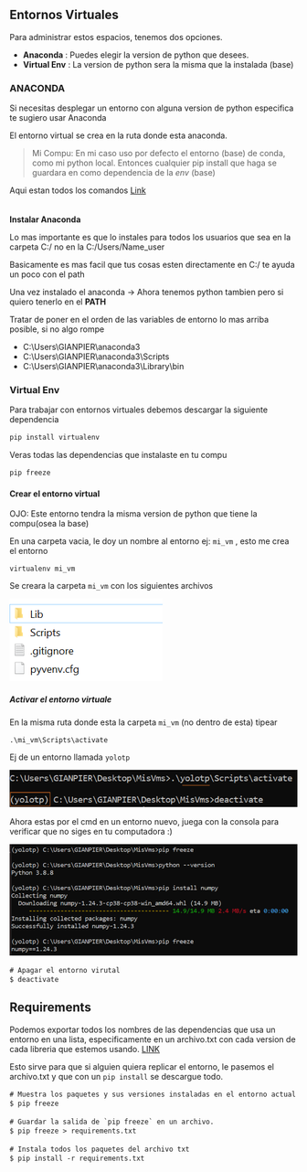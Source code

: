 ## Entornos Virtuales

Para administrar estos espacios, tenemos dos opciones.
- **Anaconda** : Puedes elegir la version de python que desees.
- **Virtual Env** : La version de python sera la misma que la instalada (base)


### ANACONDA

Si necesitas desplegar un entorno con alguna version de python especifica te sugiero usar Anaconda

El entorno virtual se crea en la ruta donde esta anaconda.

> Mi Compu: En mi caso uso por defecto el entorno (base) de conda, como mi python local. Entonces cualquier pip install que haga se guardara en como dependencia de la *env* (base)


Aqui estan todos los comandos [Link](https://www.campusmvp.es/recursos/post/como-gestionar-diferentes-entornos-para-python-con-conda.aspx) 
\
\
\
**Instalar Anaconda**

Lo mas importante es que lo instales para todos los usuarios que sea en la carpeta C:/ no en la C:/Users/Name_user

Basicamente es mas facil que tus cosas esten directamente en C:/ te ayuda un poco con el path

Una vez instalado el anaconda -> Ahora tenemos python tambien pero si quiero tenerlo en el **PATH**

Tratar de poner en el orden de las variables de entorno lo mas arriba posible, si no algo rompe

- C:\Users\GIANPIER\anaconda3
- C:\Users\GIANPIER\anaconda3\Scripts
- C:\Users\GIANPIER\anaconda3\Library\bin



### Virtual Env

Para trabajar con entornos virtuales debemos descargar la siguiente dependencia
````sh
pip install virtualenv
````

Veras todas las dependencias que instalaste en tu compu
````sh
pip freeze
````


#### Crear el entorno virtual

OJO: Este entorno tendra la misma version de python que tiene la compu(osea la base)

En una carpeta vacia, le doy un nombre al entorno ej:  `mi_vm` , esto me crea el entorno
````
virtualenv mi_vm
````

Se creara la carpeta `mi_vm` con los siguientes archivos

![env](img/env.png)


##### Activar el entorno virtuale

En la misma ruta donde esta la carpeta `mi_vm` (no dentro de esta) tipear
````
.\mi_vm\Scripts\activate
````

Ej de un entorno llamada `yolotp`

![env2](img/env2.png)


Ahora estas por el cmd en un entorno nuevo, juega con la consola para verificar que no siges en tu computadora :)

![env3](img/env3.png)


```shell
# Apagar el entorno virutal
$ deactivate
```


## Requirements

Podemos exportar todos los nombres de las dependencias que usa un entorno en una lista, especificamente en un archivo.txt con cada version de cada libreria que estemos usando. [LINK](https://note.nkmk.me/en/python-pip-install-requirements/#install-packages-with-pip-and-requirementstxt)

Esto sirve para que si alguien quiera replicar el entorno, le pasemos el archivo.txt y que con un `pip install` se descargue todo.

```shell
# Muestra los paquetes y sus versiones instaladas en el entorno actual
$ pip freeze

# Guardar la salida de `pip freeze` en un archivo.
$ pip freeze > requirements.txt

# Instala todos los paquetes del archivo txt
$ pip install -r requirements.txt
```